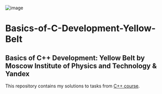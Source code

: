 ![image](https://user-images.githubusercontent.com/116509590/197410122-abfd198a-e8a2-48f6-9fdf-98e7b902d5f3.png)

# Basics-of-C-Development-Yellow-Belt
## Basics of C++ Development: Yellow Belt by Moscow Institute of Physics and Technology &amp; Yandex

This repository contains my solutions to tasks from [C++ course](https://www.coursera.org/learn/c-plus-plus-yellow).
